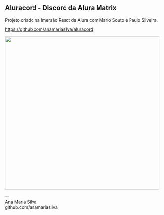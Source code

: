 ## Aluracord - Discord da Alura Matrix
Projeto criado na Imersão React da Alura com Mario Souto e Paulo Silveira.

https://github.com/anamariasilva/aluracord

[<img width='500px' src='https://vercel.com/815e4b1b-333e-4f16-a226-c3a03ca8bf93'/>](https://aluracord-anamariasilva.vercel.app/)

--<br>
Ana Maria Silva<br>
github.com/anamariasilva
